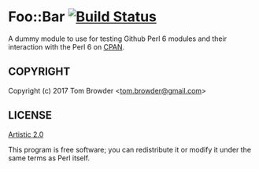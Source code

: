 # Foo::Bar [![Build Status](https://travis-ci.org/tbrowder/Foo-Bar-Perl6.svg?branch=master)](https://travis-ci.org/tbrowder/Foo-Bar-Perl6)

A dummy module to use for testing Github Perl 6 modules and their interaction with the Perl 6 on [CPAN](https://cpan.org).
## COPYRIGHT

Copyright (c) 2017 Tom Browder <<tom.browder@gmail.com>>

## LICENSE

[Artistic 2.0](https://github.com/tbrowder/Foo-Bar-Perl6/blob/master/LICENSE)

This program is free software; you can redistribute it or modify it
under the same terms as Perl itself.
